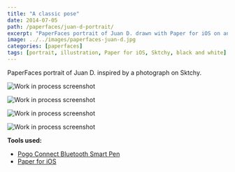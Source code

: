 ```yaml
---
title: "A classic pose"
date: 2014-07-05
path: /paperfaces/juan-d-portrait/
excerpt: "PaperFaces portrait of Juan D. drawn with Paper for iOS on an iPad."
image: ../../images/paperfaces-juan-d.jpg
categories: [paperfaces]
tags: [portrait, illustration, Paper for iOS, Sktchy, black and white]
---
```


PaperFaces portrait of Juan D. inspired by a photograph on Sktchy.

![Work in process screenshot](../../images/paperfaces-juan-d-process-1-lg.jpg)

![Work in process screenshot](../../images/paperfaces-juan-d-process-2-lg.jpg)

![Work in process screenshot](../../images/paperfaces-juan-d-process-3-lg.jpg)

![Work in process screenshot](../../images/paperfaces-juan-d-process-4-lg.jpg)

**Tools used:**

- [Pogo Connect Bluetooth Smart Pen](https://www.amazon.com/gp/product/B009K448L4/ref=as_li_ss_tl?ie=UTF8&camp=1789&creative=390957&creativeASIN=B009K448L4&linkCode=as2&tag=mademist-20)
- [Paper for iOS](https://paper.bywetransfer.com/)
